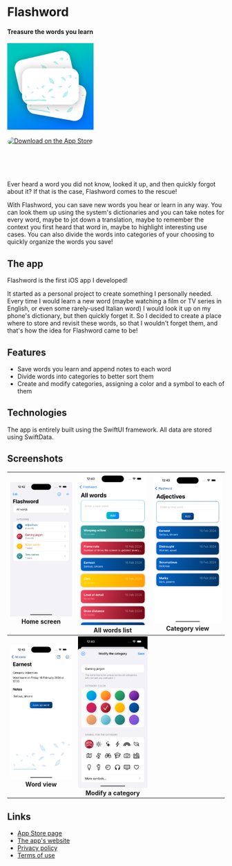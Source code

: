 # Flashword
#### Treasure the words you learn

<img src="images/App%20icon.png" alt="The app icon" width="200"/>

<a href="https://apps.apple.com/us/app/flashword-save-learnt-words/id6477286559?itsct=apps_box_badge&amp;itscg=30200" style="display: inline-block; overflow: hidden; border-radius: 13px; width: 250px; height: 83px;"><img src="https://tools.applemediaservices.com/api/badges/download-on-the-app-store/black/en-us?size=250x83&amp;releaseDate=1708041600" alt="Download on the App Store" style="border-radius: 13px; width: 150px; height: 83px;"></a>

Ever heard a word you did not know, looked it up, and then quickly forgot about it?
If that is the case, Flashword comes to the rescue!

With Flashword, you can save new words you hear or learn in any way. You can look them up using the system's dictionaries and you can take notes for every word, maybe to jot down a translation, maybe to remember the context you first heard that word in, maybe to highlight interesting use cases.
You can also divide the words into categories of your choosing to quickly organize the words you save!

## The app
Flashword is the first iOS app I developed!

It started as a personal project to create something I personally needed. Every time I would learn a new word (maybe watching a film or TV series in English, or even some rarely-used Italian word) I would look it up on my phone's dictionary, but then quickly forget it. So I decided to create a place where to store and revisit these words, so that I wouldn't forget them, and that's how the idea for Flashword came to be!

## Features
- Save words you learn and append notes to each word
- Divide words into categories to better sort them
- Create and modify categories, assigning a color and a symbol to each of them

## Technologies
The app is entirely built using the SwiftUI framework. All data are stored using SwiftData.

## Screenshots
| ![Home screen](images/en/Home%20screen.png) Home screen | ![All words list](images/en/All%20words%20list.png) All words list | ![Category view](images/en/Category%20view.png) Category view |
| :-------------: | :-------------: | :-------------: |
| ![Word view](images/en/Word%20view.png) **Word view** | ![Modify a category](images/en/Modify%20category.png) **Modify a category** | |

## Links
- [App Store page](https://apps.apple.com/app/flashword-save-learnt-words/id6477286559)
- [The app's website](https://www.alessiomason.it/apps/flashword)
- [Privacy policy](https://www.alessiomason.it/apps/flashword/privacy-policy)
- [Terms of use](https://www.alessiomason.it/apps/flashword/terms-of-use)